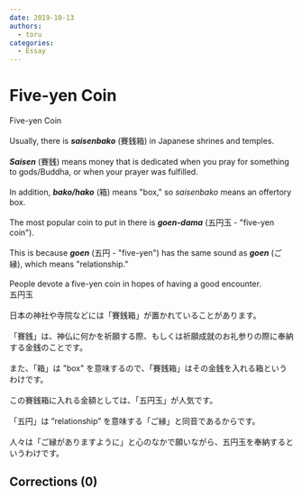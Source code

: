 ```yaml
---
date: 2019-10-13
authors:
  - toru
categories:
  - Essay
---
```


<h1 id="subject_show">Five-yen Coin</h1>
<div class="date" hidden>Oct 13, 2019 22:31</div>
<div id="post"><div id="body_show_ori">
Five-yen Coin<br/><br/>Usually, there is <strong><em>saisenbako</em></strong> (賽銭箱) in Japanese shrines and temples.<br/><br/><strong><em>Saisen</em></strong> (賽銭) means money that is dedicated when you pray for something to gods/Buddha, or when your prayer was fulfilled.<br/><br/>In addition, <strong><em>bako/hako</em></strong> (箱) means "box," so <em>saisenbako</em> means an offertory box.<br/><br/>The most popular coin to put in there is <strong><em>goen-dama</em></strong> (五円玉 - "five-yen coin").<br/><br/>This is because <strong><em>goen</em></strong> (五円 - "five-yen") has the same sound as <strong><em>goen</em></strong> (ご縁), which means "relationship."<br/><br/>People devote a five-yen coin in hopes of having a good encounter.
</div></div>

<!-- more -->

<div id="post_ja"><div id="body_show_mo">
五円玉<br/><br/>日本の神社や寺院などには「賽銭箱」が置かれていることがあります。<br/><br/>「賽銭」は、神仏に何かを祈願する際、もしくは祈願成就のお礼参りの際に奉納する金銭のことです。<br/><br/>また、「箱」は "box" を意味するので、「賽銭箱」はその金銭を入れる箱というわけです。<br/><br/>この賽銭箱に入れる金額としては、「五円玉」が人気です。<br/><br/>「五円」は ”relationship” を意味する「ご縁」と同音であるからです。<br/><br/>人々は「ご縁がありますように」と心のなかで願いながら、五円玉を奉納するというわけです。
</div></div>

## Corrections (0)
